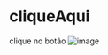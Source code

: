 # cliqueAqui
clique no botão
![image](https://user-images.githubusercontent.com/90536013/205804281-632c3e7e-b82b-4725-837a-534b53b479df.png)

